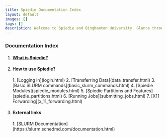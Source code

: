 ```yaml
--- 
title: Spiedie Documentation Index
layout: default 
images: []
tags: []
description: Welcome to Spiedie and Binghamton University. Glance through here to learn about computer clusters and Spiedie's computing capabilities. 
---
```


### Documentation Index 

1. <h4>  <a href="introduction.html">What is Spiedie?</a>
2. <h4> How to use Spiedie? </h4>
	1. [Logging in](login.html)
	2. [Transferring Data](data_transfer.html)
	3. [Basic SLURM commands](basic_slurm_commands.html)
	4. [Spiedie Modules](spiedie_modules.html)
	5. [Spiedie Partitions and Features](spiedie_partitions.html)
	6. [Running Jobs](submitting_jobs.html)
	7. [X11 Forwarding](x_11_forwarding.html)
3. <h4>External links </h4>
	1. [SLURM Documentation](https://slurm.schedmd.com/documentation.html)
